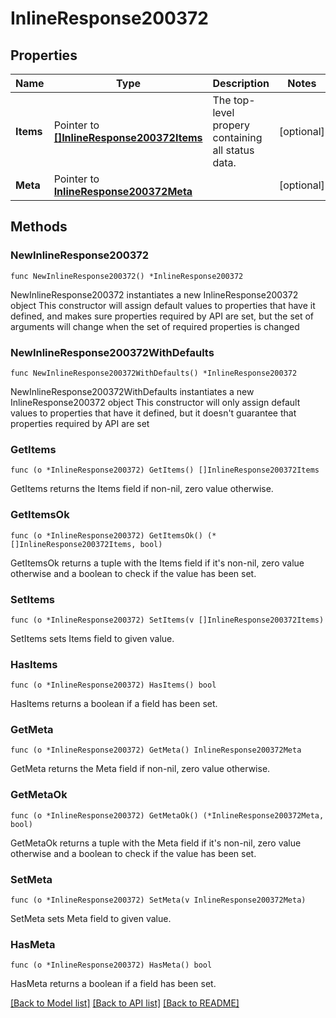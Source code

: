 # InlineResponse200372

## Properties

Name | Type | Description | Notes
------------ | ------------- | ------------- | -------------
**Items** | Pointer to [**[]InlineResponse200372Items**](InlineResponse200372Items.md) | The top-level propery containing all status data. | [optional] 
**Meta** | Pointer to [**InlineResponse200372Meta**](InlineResponse200372Meta.md) |  | [optional] 

## Methods

### NewInlineResponse200372

`func NewInlineResponse200372() *InlineResponse200372`

NewInlineResponse200372 instantiates a new InlineResponse200372 object
This constructor will assign default values to properties that have it defined,
and makes sure properties required by API are set, but the set of arguments
will change when the set of required properties is changed

### NewInlineResponse200372WithDefaults

`func NewInlineResponse200372WithDefaults() *InlineResponse200372`

NewInlineResponse200372WithDefaults instantiates a new InlineResponse200372 object
This constructor will only assign default values to properties that have it defined,
but it doesn't guarantee that properties required by API are set

### GetItems

`func (o *InlineResponse200372) GetItems() []InlineResponse200372Items`

GetItems returns the Items field if non-nil, zero value otherwise.

### GetItemsOk

`func (o *InlineResponse200372) GetItemsOk() (*[]InlineResponse200372Items, bool)`

GetItemsOk returns a tuple with the Items field if it's non-nil, zero value otherwise
and a boolean to check if the value has been set.

### SetItems

`func (o *InlineResponse200372) SetItems(v []InlineResponse200372Items)`

SetItems sets Items field to given value.

### HasItems

`func (o *InlineResponse200372) HasItems() bool`

HasItems returns a boolean if a field has been set.

### GetMeta

`func (o *InlineResponse200372) GetMeta() InlineResponse200372Meta`

GetMeta returns the Meta field if non-nil, zero value otherwise.

### GetMetaOk

`func (o *InlineResponse200372) GetMetaOk() (*InlineResponse200372Meta, bool)`

GetMetaOk returns a tuple with the Meta field if it's non-nil, zero value otherwise
and a boolean to check if the value has been set.

### SetMeta

`func (o *InlineResponse200372) SetMeta(v InlineResponse200372Meta)`

SetMeta sets Meta field to given value.

### HasMeta

`func (o *InlineResponse200372) HasMeta() bool`

HasMeta returns a boolean if a field has been set.


[[Back to Model list]](../README.md#documentation-for-models) [[Back to API list]](../README.md#documentation-for-api-endpoints) [[Back to README]](../README.md)


